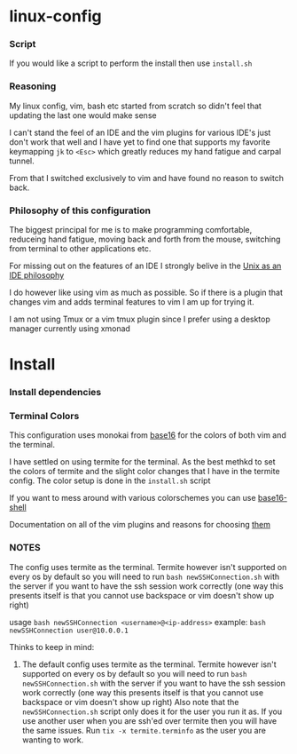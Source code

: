 # linux-config

### Script

If you would like a script to perform the install then use `install.sh`

### Reasoning
My linux config, vim, bash etc started from scratch so didn't feel that updating the last one would make sense

I can't stand the feel of an IDE and the vim plugins for various IDE's just don't work that well and I have yet to find one that supports my favorite keymapping `jk` to `<Esc>` which greatly reduces my hand fatigue and carpal tunnel.

From that I switched exclusively to vim and have found no reason to switch back.

### Philosophy of this configuration

The biggest principal for me is to make programming comfortable, reduceing hand fatigue, moving back and forth from the mouse, switching from terminal to other applications etc.

For missing out on the features of an IDE I strongly belive in the [Unix as an IDE philosophy](https://sanctum.geek.nz/arabesque/series/unix-as-ide/ )

I do however like using vim as much as possible. So if there is a plugin that changes vim and adds terminal features to vim I am up for trying it.

I am not using Tmux or a vim tmux plugin since I prefer using a desktop manager currently using xmonad


# Install

### Install dependencies


### Terminal Colors

This configuration uses monokai from [base16](http://chriskempson.com/projects/base16/ ) for the colors of both vim and the terminal.

I have settled on using termite for the terminal. As the best methkd to set the colors of termite and the slight color changes that I have in the termite config. The color setup is done in the `install.sh` script

If you want to mess around with various colorschemes you can use [base16-shell](https://github.com/chriskempson/base16-shell )


Documentation on all of the vim plugins and reasons for choosing [them](https://github.com/eatthoselemons/linux-config/notes/blob/master/vim-plugin-reasoning.md )

### NOTES

The config uses termite as the terminal. Termite however isn't supported on every os by default so you will need to run `bash newSSHConnection.sh` with the server if you want to have the ssh session work correctly (one way this presents itself is that you cannot use backspace or vim doesn't show up right)

usage `bash newSSHConnection <username>@<ip-address>`
example: `bash newSSHConnection user@10.0.0.1`


Thinks to keep in mind:
1. The default config uses termite as the terminal. Termite however isn't supported on every os by default so you will need to run `bash newSSHConnection.sh` with the server if you want to have the ssh session work correctly (one way this presents itself is that you cannot use backspace or vim doesn't show up right) Also note that the `newSSHConnection.sh` script only does it for the user you run it as. If you use another user when you are ssh'ed over termite then you will have the same issues. Run `tix -x termite.terminfo` as the user you are wanting to work.

